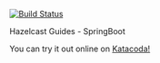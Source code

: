 [![Build Status](https://travis-ci.org/enozcan/guide-kubernetes-caching-hazelcast-spring.svg?branch=master)](https://travis-ci.org/enozcan/guide-kubernetes-caching-hazelcast-spring)

Hazelcast Guides - SpringBoot

You can try it out online on [Katacoda!](https://www.katacoda.com/enesozcan)
